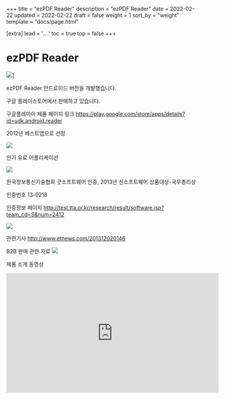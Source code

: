 +++
title = "ezPDF Reader"
description = "ezPDF Reader"
date = 2022-02-22
updated = 2022-02-22
draft = false
weight = 1
sort_by = "weight"
template = "docs/page.html"

[extra]
lead = '....'
toc = true
top = false
+++

# ezPDF Reader



![](../wikiimage/ezpdfreader.png)]

ezPDF Reader 안드로이드 버전을 개발했습니다.

구글 플레이스토어에서 판매하고 있습니다.



구글플레이이 제품 페이지 링크
<https://play.google.com/store/apps/details?id=udk.android.reader>



2012년 베스트앱으로 선정

![](../wikiimage/ezpdfreader3.png)



인기 유료 어플리케이션

![](../wikiimage/ezpdfreader4.png)



한국정보통신기술협회 굿소프트웨어 인증, 2013년 신소프트웨어 상품대상-국무총리상

인증번호 13-0218

인증정보 페이지
<http://test.tta.or.kr/research/result/software.jsp?team_cd=S&num=2412>

![](../wikiimage/ezpdfreader5.png)



관련기사
<http://www.etnews.com/201312020146>



B2B 판매 관련 자료
![](../wikiimage/ezpdfreader2.png)



제품 소개 동영상

<iframe width="560" height="315" src="https://www.youtube.com/embed/P3JQnSZBQcI" frameborder="0" allow="autoplay; encrypted-media" allowfullscreen></iframe>